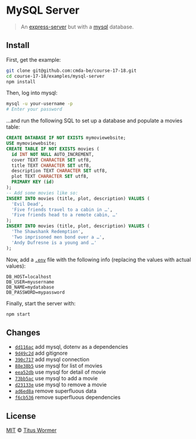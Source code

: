 # MySQL Server

> An [express-server][] but with a [mysql][] database.

## Install

First, get the example:

```bash
git clone git@github.com:cmda-be/course-17-18.git
cd course-17-18/examples/mysql-server
npm install
```

Then, log into mysql:

```sh
mysql -u your-username -p
# Enter your password
```

…and run the following SQL to set up a database and populate a movies table:

```sql
CREATE DATABASE IF NOT EXISTS mymoviewebsite;
USE mymoviewebsite;
CREATE TABLE IF NOT EXISTS movies (
  id INT NOT NULL AUTO_INCREMENT,
  cover TEXT CHARACTER SET utf8,
  title TEXT CHARACTER SET utf8,
  description TEXT CHARACTER SET utf8,
  plot TEXT CHARACTER SET utf8,
  PRIMARY KEY (id)
);
-- Add some movies like so:
INSERT INTO movies (title, plot, description) VALUES (
  'Evil Dead',
  'Five friends travel to a cabin in …',
  'Five friends head to a remote cabin, …'
);
INSERT INTO movies (title, plot, description) VALUES (
  'The Shawshank Redemption',
  'Two imprisoned men bond over a …',
  'Andy Dufresne is a young and …'
);
```

Now, add a [`.env`][dotenv] file with the following info (replacing the values
with actual values):

```text
DB_HOST=localhost
DB_USER=myusername
DB_NAME=mydatabase
DB_PASSWORD=mypassword
```

Finally, start the server with:

```bash
npm start
```

## Changes

*   [`dd116ac`](https://github.com/cmda-be/course-17-18/commit/dd116ac)
    add mysql, dotenv as a dependencies
*   [`9d49c2d`](https://github.com/cmda-be/course-17-18/commit/9d49c2d)
    add gitignore
*   [`390c717`](https://github.com/cmda-be/course-17-18/commit/390c717)
    add mysql connection
*   [`88e38b5`](https://github.com/cmda-be/course-17-18/commit/88e38b5)
    use mysql for list of movies
*   [`eea52db`](https://github.com/cmda-be/course-17-18/commit/eea52db)
    use mysql for detail of movie
*   [`73bb5ac`](https://github.com/cmda-be/course-17-18/commit/73bb5ac)
    use mysql to add a movie
*   [`d23133e`](https://github.com/cmda-be/course-17-18/commit/d23133e)
    use mysql to remove a movie
*   [`ad6ed8a`](https://github.com/cmda-be/course-17-18/commit/ad6ed8a)
    remove superfluous data
*   [`f6cb536`](https://github.com/cmda-be/course-17-18/commit/f6cb536)
    remove superfluous dependencies

## License

[MIT][] © [Titus Wormer][author]

[mit]: ../../license

[express-server]: ../express-server

[mysql]: https://www.mysql.com

[dotenv]: https://www.npmjs.com/package/dotenv

[author]: http://wooorm.com
